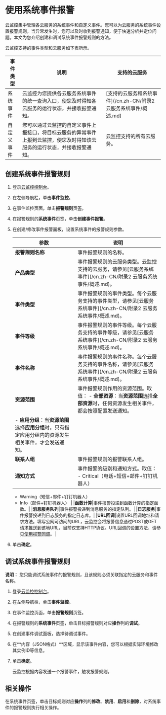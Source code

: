 # 使用系统事件报警

云监控集中管理各云服务的系统事件和自定义事件。您可以为云服务的系统事件设置报警规则，当异常发生时，您可以及时收到报警通知，便于快速分析并定位问题。本文为您介绍创建和调试系统事件报警规则的方法。

云监控支持的事件类型和云服务如下表所示。

|事件类型|说明|支持的云服务|
|----|--|------|
|系统事件|云监控为您提供各云服务系统事件的统一查询入口，使您及时得知各云服务的运行状态，并接收报警通知。|[支持的云服务和系统事件](/cn.zh-CN/附录2 云服务系统事件/概述.md)|
|自定义事件|您可以通过云监控的自定义事件上报接口，将目标云服务的异常事件上报到云监控，使您及时得知该云服务的运行状态，并接收报警通知。|云监控支持的所有云服务。|

## 创建系统事件报警规则

1.  登录[云监控控制台](https://cloudmonitor.console.aliyun.com)。

2.  在左侧导航栏，单击**事件监控**。

3.  在事件监控页面，单击**报警规则**页签。

4.  在报警规则的**系统事件**页签，单击**创建事件报警**。

5.  在创建/修改事件报警面板，设置系统事件的报警规则参数。

    |参数|说明|
    |--|--|
    |**报警规则名称**|事件报警规则的名称。|
    |**产品类型**|事件报警规则的云服务类型。云监控支持的云服务，请参见[云服务系统事件](/cn.zh-CN/附录2 云服务系统事件/概述.md)。|
    |**事件类型**|事件报警规则的事件类型。每个云服务支持的事件类型，请参见[云服务系统事件](/cn.zh-CN/附录2 云服务系统事件/概述.md)。|
    |**事件等级**|事件报警规则的事件等级。每个云服务支持的事件等级，请参见[云服务系统事件](/cn.zh-CN/附录2 云服务系统事件/概述.md)。|
    |**事件名称**|事件报警规则的事件名称。每个云服务支持的事件名称，请参见[云服务系统事件](/cn.zh-CN/附录2 云服务系统事件/概述.md)。|
    |**资源范围**|事件报警规则作用的资源范围。取值：    -   **全部资源**：当**资源范围**选择**全部资源**时，任何资源发生相关事件，都会按照配置发送通知。
    -   **应用分组**：当**资源范围**选择**应用分组**时，只有指定应用分组内的资源发生相关事件，才会发送通知。 |
    |**联系人组**|事件报警规则的报警联系人组。|
    |**通知方式**|事件报警的级别和通知方式。取值：    -   Critical（电话+短信+邮件+钉钉机器人）
    -   Warning（短信+邮件+钉钉机器人）
    -   Info（邮件+钉钉机器人） |
    |**函数计算**|事件报警投递到函数计算的指定函数。|
    |**消息服务队列**|事件报警投递到消息服务的指定队列。|
    |**日志服务**|事件报警投递到日志服务的指定日志库。|
    |**URL回调**|设置URL回调地址和请求方法。填写公网可访问的URL，云监控会将报警信息通过POST或GET请求推送到该地URL，目前仅支持HTTP协议。URL回调的设置方法，请参见[使用报警回调](/cn.zh-CN/报警服务/报警规则/使用报警回调.md)。|

6.  单击**确定**。


## 调试系统事件报警规则

**说明：** 您只能调试系统事件的报警规则，且该规则必须关联指定的云服务和事件名称。

1.  登录[云监控控制台](https://cloudmonitor.console.aliyun.com)。

2.  在左侧导航栏，单击**事件监控**。

3.  在事件监控页面，单击**报警规则**页签。

4.  在报警规则的**系统事件**页签，单击目标报警规则对应**操作**列的**调试**。

5.  在创建事件调试面板，选择待调试事件。

6.  在**内容（JSON格式）**区域，显示该事件内容，您可以根据实际环境修改其实例ID等信息。

7.  单击**确定**。

    云监控根据内容发送一个报警事件，触发报警规则。


## 相关操作

在系统事件页签，单击目标规则对应**操作**列的**修改**、**禁用**、**启用**和**删除**，对系统事件的报警规则执行相关操作。

